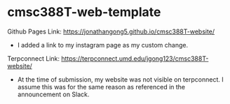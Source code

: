 # cmsc388T-web-template

Github Pages Link: https://jonathangong5.github.io/cmsc388T-website/
- I added a link to my instagram page as my custom change.

Terpconnect Link: https://terpconnect.umd.edu/jgong123/cmsc388T-website/
- At the time of submission, my website was not visible on terpconnect. I assume this was for the same reason as referenced in the announcement on Slack.

